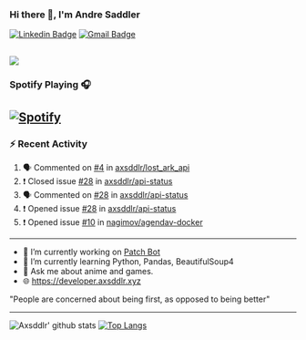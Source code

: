 ### Hi there 👋, I'm Andre Saddler
[![Linkedin Badge](https://img.shields.io/badge/-andrexsaddler-blue?style=flat-square&logo=Linkedin&logoColor=white&link=https://www.linkedin.com/in/andrexsaddler/)](https://www.linkedin.com/in/andrexsaddler/)
[![Gmail Badge](https://img.shields.io/badge/-contact@rehkloos.com-c14438?style=flat-square&logo=Gmail&logoColor=white&link=mailto:contact@rehkloos.com)](mailto:contact@rehkloos.com)

![](https://komarev.com/ghpvc/?username=axsddlr&color=dc143c)
---
### Spotify Playing 🎧

[![Spotify](https://novatorem.rehkloos.vercel.app/api/spotify)](https://open.spotify.com/user/Rehkloos)
---

### :zap: Recent Activity

<!--START_SECTION:activity-->
1. 🗣 Commented on [#4](https://github.com/axsddlr/lost_ark_api/issues/4) in [axsddlr/lost_ark_api](https://github.com/axsddlr/lost_ark_api)
2. ❗️ Closed issue [#28](https://github.com/axsddlr/api-status/issues/28) in [axsddlr/api-status](https://github.com/axsddlr/api-status)
3. 🗣 Commented on [#28](https://github.com/axsddlr/api-status/issues/28) in [axsddlr/api-status](https://github.com/axsddlr/api-status)
4. ❗️ Opened issue [#28](https://github.com/axsddlr/api-status/issues/28) in [axsddlr/api-status](https://github.com/axsddlr/api-status)
5. ❗️ Opened issue [#10](https://github.com/nagimov/agendav-docker/issues/10) in [nagimov/agendav-docker](https://github.com/nagimov/agendav-docker)
<!--END_SECTION:activity-->

---

- 🔭 I’m currently working on [Patch Bot](https://github.com/axsddlr/patch_bot)
- 🌱 I’m currently learning Python, Pandas, BeautifulSoup4
- 💬 Ask me about anime and games.
- 🌐 https://developer.axsddlr.xyz

"People are concerned about being first, as opposed to being better"

---
![Axsddlr' github stats](https://github-readme-stats.vercel.app/api?username=axsddlr&count_private=true)
[![Top Langs](https://github-readme-stats.vercel.app/api/top-langs/?username=axsddlr&layout=compact)](https://github.com/anuraghazra/github-readme-stats)
